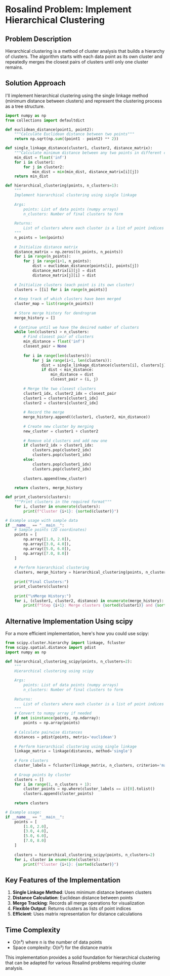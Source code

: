 # Rosalind Problem: Implement Hierarchical Clustering

## Problem Description

Hierarchical clustering is a method of cluster analysis that builds a hierarchy of clusters. The algorithm starts with each data point as its own cluster and repeatedly merges the closest pairs of clusters until only one cluster remains.

## Solution Approach

I'll implement hierarchical clustering using the single linkage method (minimum distance between clusters) and represent the clustering process as a tree structure.

```python
import numpy as np
from collections import defaultdict

def euclidean_distance(point1, point2):
    """Calculate Euclidean distance between two points"""
    return np.sqrt(np.sum((point1 - point2) ** 2))

def single_linkage_distance(cluster1, cluster2, distance_matrix):
    """Calculate minimum distance between any two points in different clusters"""
    min_dist = float('inf')
    for i in cluster1:
        for j in cluster2:
            min_dist = min(min_dist, distance_matrix[i][j])
    return min_dist

def hierarchical_clustering(points, n_clusters=1):
    """
    Implement hierarchical clustering using single linkage
    
    Args:
        points: List of data points (numpy arrays)
        n_clusters: Number of final clusters to form
    
    Returns:
        List of clusters where each cluster is a list of point indices
    """
    n_points = len(points)
    
    # Initialize distance matrix
    distance_matrix = np.zeros((n_points, n_points))
    for i in range(n_points):
        for j in range(i+1, n_points):
            dist = euclidean_distance(points[i], points[j])
            distance_matrix[i][j] = dist
            distance_matrix[j][i] = dist
    
    # Initialize clusters (each point is its own cluster)
    clusters = [[i] for i in range(n_points)]
    
    # Keep track of which clusters have been merged
    cluster_map = list(range(n_points))
    
    # Store merge history for dendrogram
    merge_history = []
    
    # Continue until we have the desired number of clusters
    while len(clusters) > n_clusters:
        # Find closest pair of clusters
        min_distance = float('inf')
        closest_pair = None
        
        for i in range(len(clusters)):
            for j in range(i+1, len(clusters)):
                dist = single_linkage_distance(clusters[i], clusters[j], distance_matrix)
                if dist < min_distance:
                    min_distance = dist
                    closest_pair = (i, j)
        
        # Merge the two closest clusters
        cluster1_idx, cluster2_idx = closest_pair
        cluster1 = clusters[cluster1_idx]
        cluster2 = clusters[cluster2_idx]
        
        # Record the merge
        merge_history.append((cluster1, cluster2, min_distance))
        
        # Create new cluster by merging
        new_cluster = cluster1 + cluster2
        
        # Remove old clusters and add new one
        if cluster2_idx > cluster1_idx:
            clusters.pop(cluster2_idx)
            clusters.pop(cluster1_idx)
        else:
            clusters.pop(cluster1_idx)
            clusters.pop(cluster2_idx)
        
        clusters.append(new_cluster)
    
    return clusters, merge_history

def print_clusters(clusters):
    """Print clusters in the required format"""
    for i, cluster in enumerate(clusters):
        print(f"Cluster {i+1}: {sorted(cluster)}")

# Example usage with sample data
if __name__ == "__main__":
    # Sample points (2D coordinates)
    points = [
        np.array([1.0, 2.0]),
        np.array([3.0, 4.0]),
        np.array([5.0, 6.0]),
        np.array([7.0, 8.0])
    ]
    
    # Perform hierarchical clustering
    clusters, merge_history = hierarchical_clustering(points, n_clusters=2)
    
    print("Final Clusters:")
    print_clusters(clusters)
    
    print("\nMerge History:")
    for i, (cluster1, cluster2, distance) in enumerate(merge_history):
        print(f"Step {i+1}: Merge clusters {sorted(cluster1)} and {sorted(cluster2)} with distance {distance:.2f}")
```

## Alternative Implementation Using scipy

For a more efficient implementation, here's how you could use scipy:

```python
from scipy.cluster.hierarchy import linkage, fcluster
from scipy.spatial.distance import pdist
import numpy as np

def hierarchical_clustering_scipy(points, n_clusters=2):
    """
    Hierarchical clustering using scipy
    
    Args:
        points: List of data points (numpy arrays)
        n_clusters: Number of final clusters to form
    
    Returns:
        List of clusters where each cluster is a list of point indices
    """
    # Convert to numpy array if needed
    if not isinstance(points, np.ndarray):
        points = np.array(points)
    
    # Calculate pairwise distances
    distances = pdist(points, metric='euclidean')
    
    # Perform hierarchical clustering using single linkage
    linkage_matrix = linkage(distances, method='single')
    
    # Form clusters
    cluster_labels = fcluster(linkage_matrix, n_clusters, criterion='maxclust')
    
    # Group points by cluster
    clusters = []
    for i in range(1, n_clusters + 1):
        cluster_points = np.where(cluster_labels == i)[0].tolist()
        clusters.append(cluster_points)
    
    return clusters

# Example usage:
if __name__ == "__main__":
    points = [
        [1.0, 2.0],
        [3.0, 4.0],
        [5.0, 6.0],
        [7.0, 8.0]
    ]
    
    clusters = hierarchical_clustering_scipy(points, n_clusters=2)
    for i, cluster in enumerate(clusters):
        print(f"Cluster {i+1}: {sorted(cluster)}")
```

## Key Features of the Implementation

1. **Single Linkage Method**: Uses minimum distance between clusters
2. **Distance Calculation**: Euclidean distance between points
3. **Merge Tracking**: Records all merge operations for visualization
4. **Flexible Output**: Returns clusters as lists of point indices
5. **Efficient**: Uses matrix representation for distance calculations

## Time Complexity
- O(n³) where n is the number of data points
- Space complexity: O(n²) for the distance matrix

This implementation provides a solid foundation for hierarchical clustering that can be adapted for various Rosalind problems requiring cluster analysis.

